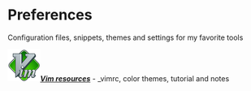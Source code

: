 # Preferences
Configuration files, snippets, themes and settings for my favorite tools

![Vim logo image](https://raw.githubusercontent.com/stoychevvasko/Preferences/master/.resources/vim-logo.png "Vim")***[Vim resources](https://github.com/stoychevvasko/Preferences/tree/master/vim "link to folder")*** - _vimrc, color themes, tutorial and notes
